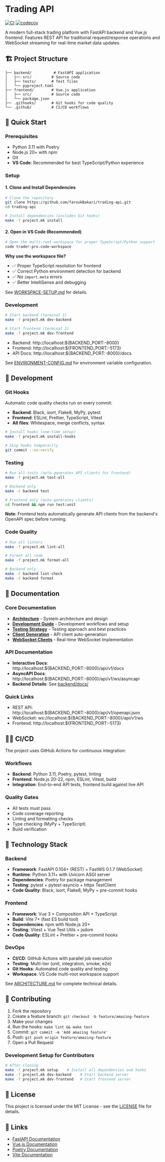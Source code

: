 # Trading API

[![CI](https://github.com/faroukBakari/trading-api/actions/workflows/ci.yml/badge.svg)](https://github.com/faroukBakari/trading-api/actions/workflows/ci.yml)
[![codecov](https://codecov.io/gh/faroukBakari/trading-api/branch/main/graph/badge.svg)](https://codecov.io/gh/faroukBakari/trading-api)

A modern full-stack trading platform with FastAPI backend and Vue.js frontend. Features REST API for traditional request/response operations and WebSocket streaming for real-time market data updates.

## 🏗️ Project Structure

```
├── backend/          # FastAPI application
│   ├── src/         # Source code
│   ├── tests/       # Test files
│   └── pyproject.toml
├── frontend/        # Vue.js application
│   ├── src/         # Source code
│   └── package.json
├── .githooks/       # Git hooks for code quality
└── .github/         # CI/CD workflows
```

## 🚀 Quick Start

### Prerequisites

- Python 3.11 with Poetry
- Node.js 20+ with npm
- Git
- **VS Code**: Recommended for best TypeScript/Python experience

### Setup

#### 1. Clone and Install Dependencies

```bash
# Clone the repository
git clone https://github.com/faroukBakari/trading-api.git
cd trading-api

# Install dependencies (includes Git hooks)
make -f project.mk install
```

#### 2. Open in VS Code (Recommended)

```bash
# Open the multi-root workspace for proper TypeScript/Python support
code trader-pro.code-workspace
```

**Why use the workspace file?**

- ✅ Proper TypeScript resolution for frontend
- ✅ Correct Python environment detection for backend
- ✅ No `import.meta` errors
- ✅ Better IntelliSense and debugging

See [WORKSPACE-SETUP.md](./WORKSPACE-SETUP.md) for details.

### Development

```bash
# Start backend (terminal 1)
make -f project.mk dev-backend

# Start frontend (terminal 2)
make -f project.mk dev-frontend
```

- Backend: http://localhost:${BACKEND_PORT:-8000}
- Frontend: http://localhost:${FRONTEND_PORT:-5173}
- API Docs: http://localhost:${BACKEND_PORT:-8000}/docs

See [ENVIRONMENT-CONFIG.md](./ENVIRONMENT-CONFIG.md) for environment variable configuration.

## 🔧 Development

### Git Hooks

Automatic code quality checks run on every commit:

- **Backend**: Black, isort, Flake8, MyPy, pytest
- **Frontend**: ESLint, Prettier, TypeScript, Vitest
- **All files**: Whitespace, merge conflicts, syntax

```bash
# Install hooks (one-time setup)
make -f project.mk install-hooks

# Skip hooks temporarily
git commit --no-verify
```

### Testing

```bash
# Run all tests (auto-generates API clients for frontend)
make -f project.mk test-all

# Backend only
make -C backend test

# Frontend only (auto-generates clients)
cd frontend && npm run test:unit
```

**Note**: Frontend tests automatically generate API clients from the backend's OpenAPI spec before running.

### Code Quality

```bash
# Run all linters
make -f project.mk lint-all

# Format all code
make -f project.mk format-all

# Backend only
make -C backend lint-check
make -C backend format
```

## 📖 Documentation

### Core Documentation

- **[Architecture](ARCHITECTURE.md)** - System architecture and design
- **[Development Guide](docs/DEVELOPMENT.md)** - Development workflows and setup
- **[Testing Strategy](docs/TESTING.md)** - Testing approach and best practices
- **[Client Generation](docs/CLIENT-GENERATION.md)** - API client auto-generation
- **[WebSocket Clients](docs/WEBSOCKET-CLIENTS.md)** - Real-time WebSocket implementation

### API Documentation

- **Interactive Docs**: http://localhost:${BACKEND_PORT:-8000}/api/v1/docs
- **AsyncAPI Docs**: http://localhost:${BACKEND_PORT:-8000}/api/v1/ws/asyncapi
- **Backend Details**: See [backend/docs/](backend/docs/)

### Quick Links

- REST API: http://localhost:${BACKEND_PORT:-8000}/api/v1/openapi.json
- WebSocket: ws://localhost:${BACKEND_PORT:-8000}/api/v1/ws
- Frontend: http://localhost:${FRONTEND_PORT:-5173}

## 🏃‍♂️ CI/CD

The project uses GitHub Actions for continuous integration:

### Workflows

- **Backend**: Python 3.11, Poetry, pytest, linting
- **Frontend**: Node.js 20-22, npm, ESLint, Vitest, build
- **Integration**: End-to-end API tests, frontend build against live API

### Quality Gates

- All tests must pass
- Code coverage reporting
- Linting and formatting checks
- Type checking (MyPy + TypeScript)
- Build verification

## 📁 Technology Stack

### Backend

- **Framework**: FastAPI 0.104+ (REST) + FastWS 0.1.7 (WebSocket)
- **Runtime**: Python 3.11+ with Uvicorn ASGI server
- **Dependencies**: Poetry for package management
- **Testing**: pytest + pytest-asyncio + httpx TestClient
- **Code Quality**: Black, isort, Flake8, MyPy + pre-commit hooks

### Frontend

- **Framework**: Vue 3 + Composition API + TypeScript
- **Build**: Vite 7+ (fast ES build tool)
- **Dependencies**: npm with Node.js 20+
- **Testing**: Vitest + Vue Test Utils + jsdom
- **Code Quality**: ESLint + Prettier + pre-commit hooks

### DevOps

- **CI/CD**: GitHub Actions with parallel job execution
- **Testing**: Multi-tier (unit, integration, smoke, e2e)
- **Git Hooks**: Automated code quality and testing
- **Workspace**: VS Code multi-root workspace support

See [ARCHITECTURE.md](ARCHITECTURE.md) for complete technical details.

## 🤝 Contributing

1. Fork the repository
2. Create a feature branch: `git checkout -b feature/amazing-feature`
3. Make your changes
4. Run the hooks: `make lint && make test`
5. Commit: `git commit -m 'Add amazing feature'`
6. Push: `git push origin feature/amazing-feature`
7. Open a Pull Request

### Development Setup for Contributors

```bash
# After cloning
make -f project.mk setup    # Install all dependencies and hooks
make -f project.mk dev-backend    # Start backend server
make -f project.mk dev-frontend   # Start frontend server
```

## 📜 License

This project is licensed under the MIT License - see the [LICENSE](LICENSE) file for details.

## 🔗 Links

- [FastAPI Documentation](https://fastapi.tiangolo.com/)
- [Vue.js Documentation](https://vuejs.org/)
- [Poetry Documentation](https://python-poetry.org/)
- [Vite Documentation](https://vitejs.dev/)
